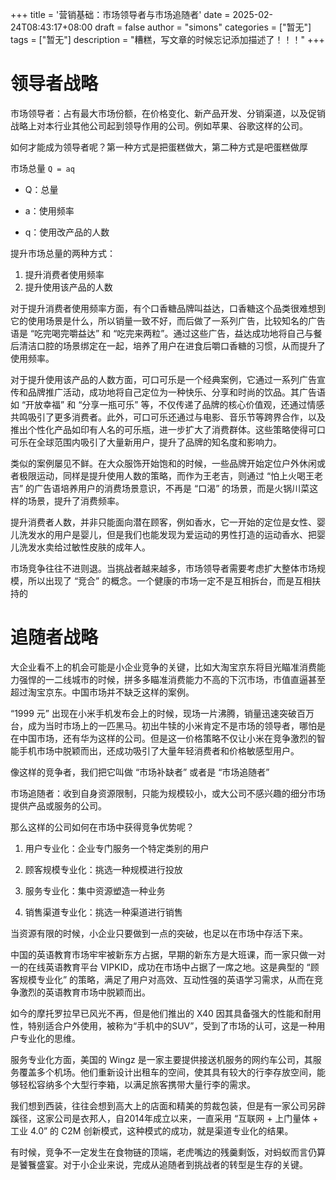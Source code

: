 +++
title = '营销基础：市场领导者与市场追随者'
date = 2025-02-24T08:43:17+08:00
draft = false
author = "simons"
categories = ["暂无"]
tags = ["暂无"]
description = "糟糕，写文章的时候忘记添加描述了！！！"
+++

# 领导者战略

市场领导者：占有最大市场份额，在价格变化、新产品开发、分销渠道，以及促销战略上对本行业其他公司起到领导作用的公司。例如苹果、谷歌这样的公司。

如何才能成为领导者呢？第一种方式是把蛋糕做大，第二种方式是吧蛋糕做厚

市场总量 `Q = aq`

- Q：总量

- a：使用频率

- q：使用改产品的人数

提升市场总量的两种方式：

1. 提升消费者使用频率
2. 提升使用该产品的人数

对于提升消费者使用频率方面，有个口香糖品牌叫益达，口香糖这个品类很难想到它的使用场景是什么，所以销量一致不好，而后做了一系列广告，比较知名的广告语是 “吃完喝完嚼益达” 和 “吃完来两粒”。通过这些广告，益达成功地将自己与餐后清洁口腔的场景绑定在一起，培养了用户在进食后嚼口香糖的习惯，从而提升了使用频率。

对于提升使用该产品的人数方面，可口可乐是一个经典案例，它通过一系列广告宣传和品牌推广活动，成功地将自己定位为一种快乐、分享和时尚的饮品。其广告语如 “开放幸福” 和 “分享一瓶可乐” 等，不仅传递了品牌的核心价值观，还通过情感共鸣吸引了更多消费者。此外，可口可乐还通过与电影、音乐节等跨界合作，以及推出个性化产品如印有人名的可乐瓶，进一步扩大了消费群体。这些策略使得可口可乐在全球范围内吸引了大量新用户，提升了品牌的知名度和影响力。

类似的案例屡见不鲜。在大众服饰开始饱和的时候，一些品牌开始定位户外休闲或者极限运动，同样是提升使用人数的策略，而作为王老吉，则通过 “怕上火喝王老吉” 的广告语培养用户的消费场景意识，不再是 “口渴” 的场景，而是火锅川菜这样的场景，提升了消费频率。

提升消费者人数，并非只能面向潜在顾客，例如香水，它一开始的定位是女性、婴儿洗发水的用户是婴儿，但是我们也能发现为爱运动的男性打造的运动香水、把婴儿洗发水卖给过敏性皮肤的成年人。

市场竞争往往不进则退。当挑战者越来越多，市场领导者需要考虑扩大整体市场规模，所以出现了 “竞合” 的概念。一个健康的市场一定不是互相拆台，而是互相扶持的

# 追随者战略

大企业看不上的机会可能是小企业竞争的关键，比如大淘宝京东将目光瞄准消费能力强悍的一二线城市的时候，拼多多瞄准消费能力不高的下沉市场，市值直逼甚至超过淘宝京东。中国市场并不缺乏这样的案例。

“1999 元” 出现在小米手机发布会上的时候，现场一片沸腾，销量迅速突破百万台，成为当时市场上的一匹黑马。初出牛犊的小米肯定不是市场的领导者，哪怕是在中国市场，还有华为这样的公司。但是这一价格策略不仅让小米在竞争激烈的智能手机市场中脱颖而出，还成功吸引了大量年轻消费者和价格敏感型用户。

像这样的竞争者，我们把它叫做 “市场补缺者” 或者是 “市场追随者”

市场追随者：收到自身资源限制，只能为规模较小，或大公司不感兴趣的细分市场提供产品或服务的公司。

那么这样的公司如何在市场中获得竞争优势呢？

1. 用户专业化：企业专门服务一个特定类别的用户

2. 顾客规模专业化：挑选一种规模进行投放

3. 服务专业化：集中资源塑造一种业务

4. 销售渠道专业化：挑选一种渠道进行销售

当资源有限的时候，小企业只要做到一点的突破，也足以在市场中存活下来。

中国的英语教育市场牢牢被新东方占据，早期的新东方是大班课，而一家只做一对一的在线英语教育平台 VIPKID，成功在市场中占据了一席之地。这是典型的 “顾客规模专业化” 的策略，满足了用户对高效、互动性强的英语学习需求，从而在竞争激烈的英语教育市场中脱颖而出。

如今的摩托罗拉早已风光不再，但是他们推出的 X40 因其具备强大的性能和耐用性，特别适合户外使用，被称为“手机中的SUV”，受到了市场的认可，这是一种用户专业化的思维。

服务专业化方面，美国的 Wingz 是一家主要提供接送机服务的网约车公司，其服务覆盖多个机场。他们重新设计出租车的空间，使其具有较大的行李存放空间，能够轻松容纳多个大型行李箱，以满足旅客携带大量行李的需求。

我们想到西装，往往会想到高大上的店面和精美的剪裁包装，但是有一家公司另辟蹊径，这家公司是衣邦人，自2014年成立以来，一直采用 “互联网 + 上门量体 + 工业 4.0” 的 C2M 创新模式，这种模式的成功，就是渠道专业化的结果。

有时候，竞争不一定发生在食物链的顶端，老虎嘴边的残羹剩饭，对蚂蚁而言仍算是饕餮盛宴。对于小企业来说，完成从追随者到挑战者的转型是生存的关键。
